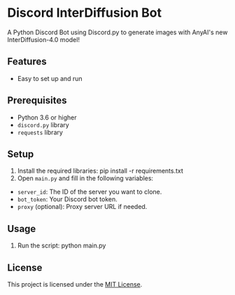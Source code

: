# Discord InterDiffusion Bot

A Python Discord Bot using Discord.py to generate images with AnyAI's new InterDiffusion-4.0 model!

## Features

- Easy to set up and run

## Prerequisites

- Python 3.6 or higher
- `discord.py` library
- `requests` library

## Setup

1. Install the required libraries: pip install -r requirements.txt
2. Open `main.py` and fill in the following variables:
- `server_id`: The ID of the server you want to clone.
- `bot_token`: Your Discord bot token.
- `proxy` (optional): Proxy server URL if needed.

## Usage

1. Run the script: python main.py

## License

This project is licensed under the [MIT License](LICENSE).
